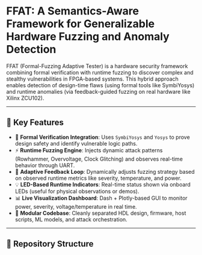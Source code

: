 # FFAT: A Semantics-Aware Framework for Generalizable Hardware Fuzzing and Anomaly Detection

FFAT (Formal-Fuzzing Adaptive Tester) is a hardware security framework combining formal verification with runtime fuzzing to discover complex and stealthy vulnerabilities in FPGA-based systems. This hybrid approach enables detection of design-time flaws (using formal tools like SymbiYosys) and runtime anomalies (via feedback-guided fuzzing on real hardware like Xilinx ZCU102).

---

## 📌 Key Features

- 🧠 **Formal Verification Integration**: Uses `SymbiYosys` and `Yosys` to prove design safety and identify vulnerable logic paths.
- ⚡ **Runtime Fuzzing Engine**: Injects dynamic attack patterns (Rowhammer, Overvoltage, Clock Glitching) and observes real-time behavior through UART.
- 🔁 **Adaptive Feedback Loop**: Dynamically adjusts fuzzing strategy based on observed runtime metrics like severity, temperature, and power.
- 💡 **LED-Based Runtime Indicators**: Real-time status shown via onboard LEDs (useful for physical observations or demos).
- 📊 **Live Visualization Dashboard**: Dash + Plotly-based GUI to monitor power, severity, voltage/temperature in real time.
- 📁 **Modular Codebase**: Cleanly separated HDL design, firmware, host scripts, ML models, and attack orchestration.

---

## 📂 Repository Structure
